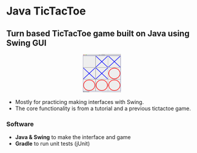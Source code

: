 # Java TicTacToe

## Turn based TicTacToe game built on Java using Swing GUI 

<p align = 'center'>
    <img src="./screenshots/ttt.png" width="20%">
</p>


- Mostly for practicing making interfaces with Swing.
- The core functionality is from a tutorial and a previous tictactoe game.

### Software
- **Java & Swing** to make the interface and game
- **Gradle** to run unit tests (jUnit)